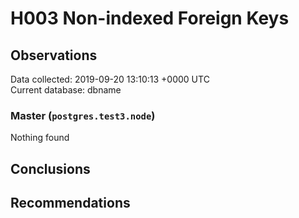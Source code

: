 # H003 Non-indexed Foreign Keys #

## Observations ##
Data collected: 2019-09-20 13:10:13 +0000 UTC  
Current database: dbname  


### Master (`postgres.test3.node`) ###



Nothing found



## Conclusions ##


## Recommendations ##

